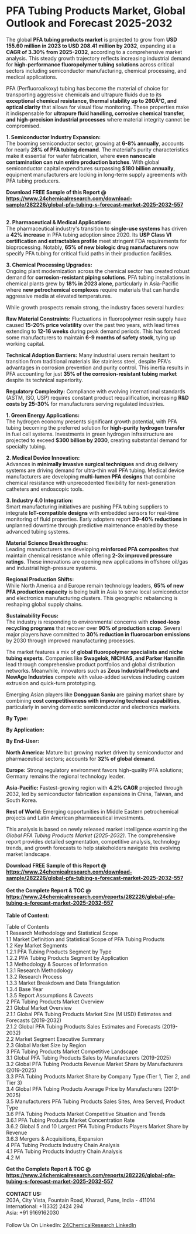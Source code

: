 <h1>PFA Tubing Products Market, Global Outlook and Forecast 2025-2032</h1><p>The global <strong>PFA tubing products market</strong> is projected to grow from <strong>USD 155.60 million in 2023 to USD 208.41 million by 2032</strong>, expanding at a <strong>CAGR of 3.30% from 2025-2032</strong>, according to a comprehensive market analysis. This steady growth trajectory reflects increasing industrial demand for <strong>high-performance fluoropolymer tubing solutions</strong> across critical sectors including semiconductor manufacturing, chemical processing, and medical applications.</p><p>PFA (Perfluoroalkoxy) tubing has become the material of choice for transporting aggressive chemicals and ultrapure fluids due to its <strong>exceptional chemical resistance, thermal stability up to 260Â°C, and optical clarity</strong> that allows for visual flow monitoring. These properties make it indispensable for <strong>ultrapure fluid handling, corrosive chemical transfer, and high-precision industrial processes</strong> where material integrity cannot be compromised.</p><p><strong>1. Semiconductor Industry Expansion:</strong><br>
The booming semiconductor sector, growing at <strong>6-8% annually</strong>, accounts for nearly <strong>28% of PFA tubing demand</strong>. The material's purity characteristics make it essential for wafer fabrication, where <strong>even nanoscale contamination can ruin entire production batches</strong>. With global semiconductor capital expenditures surpassing <strong>$180 billion annually</strong>, equipment manufacturers are locking in long-term supply agreements with PFA tubing producers.</p><div><b>Download FREE Sample of this Report @ 
            <a href="https://www.24chemicalresearch.com/download-sample/282226/global-pfa-tubing-s-forecast-market-2025-2032-557">
            https://www.24chemicalresearch.com/download-sample/282226/global-pfa-tubing-s-forecast-market-2025-2032-557</a></b></div><br><p><strong>2. Pharmaceutical &amp; Medical Applications:</strong><br>
The pharmaceutical industry's transition to <strong>single-use systems</strong> has driven a <strong>42% increase</strong> in PFA tubing adoption since 2020. Its <strong>USP Class VI certification and extractables profile</strong> meet stringent FDA requirements for bioprocessing. Notably, <strong>65% of new biologic drug manufacturers</strong> now specify PFA tubing for critical fluid paths in their production facilities.</p><p><strong>3. Chemical Processing Upgrades:</strong><br>
Ongoing plant modernization across the chemical sector has created robust demand for <strong>corrosion-resistant piping solutions</strong>. PFA tubing installations in chemical plants grew by <strong>18% in 2023 alone</strong>, particularly in Asia-Pacific where <strong>new petrochemical complexes</strong> require materials that can handle aggressive media at elevated temperatures.</p><p>While growth prospects remain strong, the industry faces several hurdles:</p><p><strong>Raw Material Constraints:</strong> Fluctuations in fluoropolymer resin supply have caused <strong>15-20% price volatility</strong> over the past two years, with lead times extending to <strong>12-16 weeks</strong> during peak demand periods. This has forced some manufacturers to maintain <strong>6-9 months of safety stock</strong>, tying up working capital.</p><p><strong>Technical Adoption Barriers:</strong> Many industrial users remain hesitant to transition from traditional materials like stainless steel, despite PFA's advantages in corrosion prevention and purity control. This inertia results in PFA accounting for just <strong>35% of the corrosion-resistant tubing market</strong> despite its technical superiority.</p><p><strong>Regulatory Complexity:</strong> Compliance with evolving international standards (ASTM, ISO, USP) requires constant product requalification, increasing <strong>R&amp;D costs by 25-30%</strong> for manufacturers serving regulated industries.</p><p><strong>1. Green Energy Applications:</strong><br>
The hydrogen economy presents significant growth potential, with PFA tubing becoming the preferred solution for <strong>high-purity hydrogen transfer</strong> in fuel cell systems. Investments in green hydrogen infrastructure are projected to exceed <strong>$300 billion by 2030</strong>, creating substantial demand for specialty tubing.</p><p><strong>2. Medical Device Innovation:</strong><br>
Advances in <strong>minimally invasive surgical techniques</strong> and drug delivery systems are driving demand for ultra-thin wall PFA tubing. Medical device manufacturers are developing <strong>multi-lumen PFA designs</strong> that combine chemical resistance with unprecedented flexibility for next-generation catheters and endoscopic tools.</p><p><strong>3. Industry 4.0 Integration:</strong><br>
Smart manufacturing initiatives are pushing PFA tubing suppliers to integrate <strong>IoT-compatible designs</strong> with embedded sensors for real-time monitoring of fluid properties. Early adopters report <strong>30-40% reductions</strong> in unplanned downtime through predictive maintenance enabled by these advanced tubing systems.</p><p><strong>Material Science Breakthroughs:</strong><br>
	Leading manufacturers are developing <strong>reinforced PFA composites</strong> that maintain chemical resistance while offering <strong>2-3x improved pressure ratings</strong>. These innovations are opening new applications in offshore oil/gas and industrial high-pressure systems.</p><p><strong>Regional Production Shifts:</strong><br>
	While North America and Europe remain technology leaders, <strong>65% of new PFA production capacity</strong> is being built in Asia to serve local semiconductor and electronics manufacturing clusters. This geographic rebalancing is reshaping global supply chains.</p><p><strong>Sustainability Focus:</strong><br>
	The industry is responding to environmental concerns with <strong>closed-loop recycling programs</strong> that recover over <strong>90% of production scrap</strong>. Several major players have committed to <strong>30% reduction in fluorocarbon emissions</strong> by 2030 through improved manufacturing processes.</p><p>The market features a mix of <strong>global fluoropolymer specialists and niche tubing experts</strong>. Companies like <strong>Swagelok, NICHIAS, and Parker Hannifin</strong> lead through comprehensive product portfolios and global distribution networks. Meanwhile, innovators such as <strong>Zeus Industrial Products and NewAge Industries</strong> compete with value-added services including custom extrusion and quick-turn prototyping.</p><p>Emerging Asian players like <strong>Dongguan Saniu</strong> are gaining market share by combining <strong>cost competitiveness with improving technical capabilities</strong>, particularly in serving domestic semiconductor and electronics markets.</p><p><strong>By Type:</strong></p><p><strong>By Application:</strong></p><p><strong>By End-User:</strong></p><p><strong>North America:</strong> Mature but growing market driven by semiconductor and pharmaceutical sectors; accounts for <strong>32% of global demand</strong>.</p><p><strong>Europe:</strong> Strong regulatory environment favors high-quality PFA solutions; Germany remains the regional technology leader.</p><p><strong>Asia-Pacific:</strong> Fastest-growing region with <strong>4.2% CAGR</strong> projected through 2032, led by semiconductor fabrication expansions in China, Taiwan, and South Korea.</p><p><strong>Rest of World:</strong> Emerging opportunities in Middle Eastern petrochemical projects and Latin American pharmaceutical investments.</p><p>This analysis is based on newly released market intelligence examining the <em>Global PFA Tubing Products Market (2025-2032)</em>. The comprehensive report provides detailed segmentation, competitive analysis, technology trends, and growth forecasts to help stakeholders navigate this evolving market landscape.</p><div><b>Download FREE Sample of this Report @ 
            <a href="https://www.24chemicalresearch.com/download-sample/282226/global-pfa-tubing-s-forecast-market-2025-2032-557">
            https://www.24chemicalresearch.com/download-sample/282226/global-pfa-tubing-s-forecast-market-2025-2032-557</a></b></div><br><div><b>Get the Complete Report & TOC @ 
            <a href="https://www.24chemicalresearch.com/reports/282226/global-pfa-tubing-s-forecast-market-2025-2032-557">
            https://www.24chemicalresearch.com/reports/282226/global-pfa-tubing-s-forecast-market-2025-2032-557</a></b></div><br>
            <b>Table of Content:</b><p>Table of Contents<br />
1 Research Methodology and Statistical Scope<br />
1.1 Market Definition and Statistical Scope of PFA Tubing Products<br />
1.2 Key Market Segments<br />
1.2.1 PFA Tubing Products Segment by Type<br />
1.2.2 PFA Tubing Products Segment by Application<br />
1.3 Methodology & Sources of Information<br />
1.3.1 Research Methodology<br />
1.3.2 Research Process<br />
1.3.3 Market Breakdown and Data Triangulation<br />
1.3.4 Base Year<br />
1.3.5 Report Assumptions & Caveats<br />
2 PFA Tubing Products Market Overview<br />
2.1 Global Market Overview<br />
2.1.1 Global PFA Tubing Products Market Size (M USD) Estimates and Forecasts (2019-2032)<br />
2.1.2 Global PFA Tubing Products Sales Estimates and Forecasts (2019-2032)<br />
2.2 Market Segment Executive Summary<br />
2.3 Global Market Size by Region<br />
3 PFA Tubing Products Market Competitive Landscape<br />
3.1 Global PFA Tubing Products Sales by Manufacturers (2019-2025)<br />
3.2 Global PFA Tubing Products Revenue Market Share by Manufacturers (2019-2025)<br />
3.3 PFA Tubing Products Market Share by Company Type (Tier 1, Tier 2, and Tier 3)<br />
3.4 Global PFA Tubing Products Average Price by Manufacturers (2019-2025)<br />
3.5 Manufacturers PFA Tubing Products Sales Sites, Area Served, Product Type<br />
3.6 PFA Tubing Products Market Competitive Situation and Trends<br />
3.6.1 PFA Tubing Products Market Concentration Rate<br />
3.6.2 Global 5 and 10 Largest PFA Tubing Products Players Market Share by Revenue<br />
3.6.3 Mergers & Acquisitions, Expansion<br />
4 PFA Tubing Products Industry Chain Analysis<br />
4.1 PFA Tubing Products Industry Chain Analysis<br />
4.2 M</p><div><b>Get the Complete Report & TOC @ 
            <a href="https://www.24chemicalresearch.com/reports/282226/global-pfa-tubing-s-forecast-market-2025-2032-557">
            https://www.24chemicalresearch.com/reports/282226/global-pfa-tubing-s-forecast-market-2025-2032-557</a></b></div><br><b>CONTACT US:</b><br>
            203A, City Vista, Fountain Road, Kharadi, Pune, India - 411014<br>
            International: +1(332) 2424 294<br>
            Asia: +91 9169162030 <br><br>
            Follow Us On LinkedIn: <a href="https://www.linkedin.com/company/24chemicalresearch/">24ChemicalResearch LinkedIn</a>